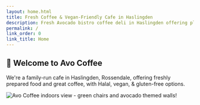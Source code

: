 ```yaml
---
layout: home.html
title: Fresh Coffee & Vegan-Friendly Cafe in Haslingden
description: Fresh Avocado bistro coffee deli in Haslingden offering plant-based milk alternatives, vegan cakes, full vegan breakfast, falafel wrap and jacket potatoes
permalink: /
link_order: 0
link_title: Home
---
```


## 🥑 Welcome to Avo Coffee

We're a family-run cafe in Haslingden, Rossendale, offering freshly prepared food and great coffee, with Halal, vegan, & gluten-free options.

![Avo Coffee indoors view - green chairs and avocado themed walls!](/assets/photos/avocoffee-indoors.jpg)
